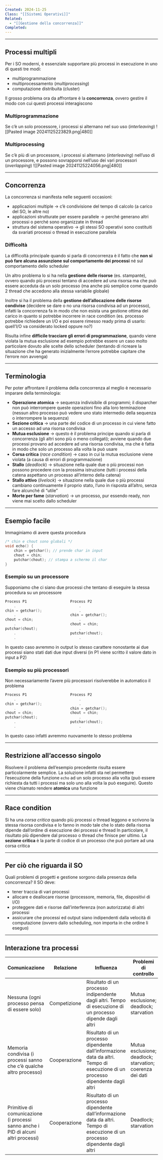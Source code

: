 ```yaml
---
Created: 2024-11-25
Class: "[[Sistemi Operativi]]"
Related:
  - "[[Gestione della concorrenza]]"
Completed:
---
```

---
## Processi multipli
Per i SO moderni, è essenziale supportare più processi in esecuzione in uno di questi tre modi:
- multiprogrammazione
- multiprocessamento (*multiprocessing*)
- computazione distribuita (cluster)

Il grosso problema ora da affrontare è la **concorrenza**, ovvero gestire il modo con cui questi processi interagiscono
### Multiprogrammazione
Se c’è un solo processore, i processi si alternano nel suo uso (*interleaving*)
![[Pasted image 20241125223829.png|480]]

### Multiprocessing
Se c’è più di un processore, i processi si alternano (*interleaving*) nell’uso di un processore, e possono sovrapporsi nell’uso dei vari processori (*overlapping*)
![[Pasted image 20241125224056.png|480]]

---
## Concorrenza
La concorrenza si manifesta nelle seguenti occasioni:
- applicazioni multiple → c’è condivisione del tempo di calcolo (a carico del SO, le altre no)
- applicazioni strutturate per essere parallele → perché generano altri processi o perché sono organizzate in thread
- struttura del sistema operativo → gli stessi SO operativi sono costituiti da svariati processi o thread in esecuzione parallela

### Difficoltà
La difficoltà principale quando si parla di concorrenza è il fatto che **non si può fare alcuna assunzione sul comportamento dei processi** né sul comportamento dello scheduler

Un altro problema lo si ha nella **gestione delle risorse** (es. stampante), ovvero quando più processi tentano di accedere ad una risorsa ma che può essere acceduta da un solo processo (ma anche più semplice come quando 2 thread che accedono alla stessa variabile globale)

Inoltre si ha il problema della **gestione dell’allocazione delle risorse condivise** (decidere se dare o no una risorsa condivisa ad un processo), infatti la concorrenza fa in modo che non esista una gestione ottima del carico in quanto si potrebbe incorrere in race condition (es. processo potrebbe richiedere un I/O e poi essere rimesso ready prima di usarlo: quell’I/O va considerato locked oppure no?)

Risulta infine **difficile tracciare gli errori di programmazione**, quando viene violata la mutua esclusione ad esempio potrebbe essere un caso molto particolare dovuto alle scelte dello scheduler (tentando di ricreare la situazione che ha generato inizialmente l’errore potrebbe capitare che l’errore non avvenga)

---
## Terminologia
Per poter affrontare il problema della concorrenza al meglio è necessario imparare della terminologia:
- **Operazione atomica** → sequenza indivisibile di programmi; il disparcher non può interrompere queste operazioni fino alla loro terminazione (nessun altro processo può vedere uno stato intermedio della sequenza o interrompere la sequenza)
- **Sezione critica** → una parte del codice di un processo in cui viene fatto un accesso ad una risorsa condivisa
- **Mutua esclusione** → questo è il problema principe quando si parla di concorrenza (gli altri sono più o meno collegati); avviene quando due processi provano ad accedere ad una risorsa condivisa, ma che è fatta in modo che solo un processo alla volta la può usare
- **Corsa critica** (*race condition*) → caso in cui la mutua esclusione viene violata (a causa di errori di programmazione)
- **Stallo** (*deadlock*) → situazione nella quale due o più processi non possono procedere con la prossima istruzione (tutti i processi della catena aspettano un processo all’interno della catena)
- **Stallo attivo** (*livelock*) → situazione nella quale due o più processi cambiano continuamente il proprio stato, l’uno in risposta all’altro, senza fare alcunché di “utile”
- **Morte per fame** (*starvation*) → un processo, pur essendo ready, non viene mai scelto dallo scheduler

---
## Esempio facile
Immaginiamo di avere questa procedura
```c
/* chin e chout sono globali */
void echo() {
	chin = getchar(); // prende char in input
	chout = chin;
	putchar(chout); // stampa a schermo il char
}
```

### Esempio su un processore
Supponiamo che ci siano due processi che tentano di eseguire la stessa procedura su un processore
```c
Process P1                    Process P2
    .                             .
chin = getchar();                 .
	.                         chin = getchar();
chout = chin;                     .
	.                         chout = chin;
putchar(chout);                   .
	.                         putchar(chout);
	.                             .
```

In questo caso avremmo in output lo stesso carattere nonostante ai due processi siano stati dati due input diversi (in P1 viene scritto il valore dato in input a P2)

### Esempio su più processori
Non necessariamente l’avere più processori risolverebbe in automatico il problema
```c
Process P1                    Process P2
    .                             .
chin = getchar();                 .
	.                         chin = getchar();
chout = chin;                 chout = chin;
putchar(chout);                   .
	.                         putchar(chout);
	.                             .
```

In questo caso infatti avremmo nuovamente lo stesso problema

---
## Restrizione all’accesso singolo
Risolvere il problema dell’esempio precedente risulta essere particolarmente semplice. La soluzione infatti sta nel permettere l’esecuzione della funzione `echo` ad un solo processo alla volta (può essere richiesta da tutti i processi ma solo uno alla volta la può eseguire).
Questo viene chiamato rendere **atomica** una funzione

---
## Race condition
Si ha una *corsa critica* quando più processi o thread leggono e scrivono la stessa risorsa condivisa e lo fanno in modo tale che lo stato della risorsa dipende dall’ordine di esecuzione dei processi e thread
In particolare, il risultato più dipendere dal processo o thread che finisce per ultimo.
La **sezione critica** è la parte di codice di un processo che può portare ad una corsa critica

---
## Per ciò che riguarda il SO
Quali problemi di progetti e gestione sorgono dalla presenza della concorrenza?
Il SO deve:
- tener traccia di vari processi
- allocare e deallocare risorse (processore, memoria, file, dispositivi di I/O)
- proteggere dati e risorse dall’interferenza (non autorizzata) di altri processi
- assicurare che processi ed output siano indipendenti dalla velocità di computazione (ovvero dallo scheduling, non importa in che ordine li eseguo)

---
## Interazione tra processi

| Comunicazione                                                                      | Relazione    | Influenza                                                                                                                      | Problemi di controllo                                     |
| ---------------------------------------------------------------------------------- | ------------ | ------------------------------------------------------------------------------------------------------------------------------ | --------------------------------------------------------- |
| Nessuna (ogni processo pensa di essere solo)                                       | Competizione | Risultato di un processo indipendente dagli altri. Tempo di esecuzione di un processo dipende dagli altri                      | Mutua esclusione; deadlock; starvation                    |
| Memoria condivisa (i processi sanno che c’è qualche altro processo)                | Cooperazione | Risultato di un processo dipendente dall’informazione data da altri. Tempo di esecuzione di un processo dipendente dagli altri | Mutua esclusione; deadlock; starvation; coerenza dei dati |
| Primitive di comunicazione (i processi sanno anche i PID di alcuni altri processi) | Cooperazione | Risultato di un processo dipendente dall’informazione data da altri. Tempo di esecuzione di un processo dipendente dagli altri | Deadlock; starvation                                      |
